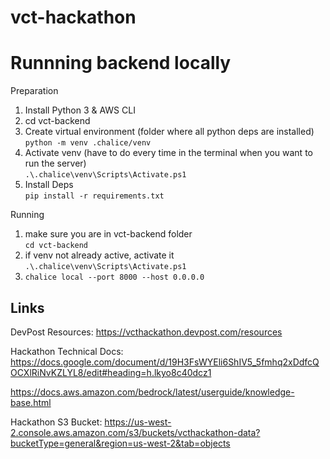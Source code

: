 # vct-hackathon


# Runnning backend locally

Preparation
1. Install Python 3 & AWS CLI
2. cd vct-backend
3. Create virtual environment (folder where all python deps are installed)  
    `python -m venv .chalice/venv`
4. Activate venv (have to do every time in the terminal when you want to run the server)  
    `.\.chalice\venv\Scripts\Activate.ps1`
5. Install Deps  
    `pip install -r requirements.txt`

Running
1. make sure you are in vct-backend folder  
    `cd vct-backend`
2. if venv not already active, activate it
    `.\.chalice\venv\Scripts\Activate.ps1`
3. `chalice local --port 8000 --host 0.0.0.0`

## Links

DevPost Resources: https://vcthackathon.devpost.com/resources

Hackathon Technical Docs: https://docs.google.com/document/d/19H3FsWYEli6ShIV5_5fmhq2xDdfcQOCXlRiNvKZLYL8/edit#heading=h.lkyo8c40dcz1

https://docs.aws.amazon.com/bedrock/latest/userguide/knowledge-base.html

Hackathon S3 Bucket: https://us-west-2.console.aws.amazon.com/s3/buckets/vcthackathon-data?bucketType=general&region=us-west-2&tab=objects